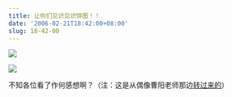 ```yaml
---
title: 让你们见识见识饼图！！
date: '2006-02-21T18:42:00+08:00'
slug: 18-42-00
---
```


![](https://db.yihui.org/hexun/b_0E3BA57DB6FF0AA6.jpg)

![](https://db.yihui.org/hexun/b_64B282A429103A55.jpg)

不知各位看了作何感想啊？（注：这是从偶像曹阳老师那边[转过来的](http://stat.smmu.edu.cn/STONE/graphenjoy.htm)）

